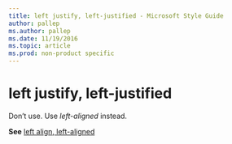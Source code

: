```yaml
---
title: left justify, left-justified - Microsoft Style Guide
author: pallep
ms.author: pallep
ms.date: 11/19/2016
ms.topic: article
ms.prod: non-product specific
---
```


# left justify, left-justified

Don’t use. Use *left-aligned* instead.

**See** [left align, left-aligned](/style-guide/a-z-word-list-term-collections/l/left-align-left-aligned)
